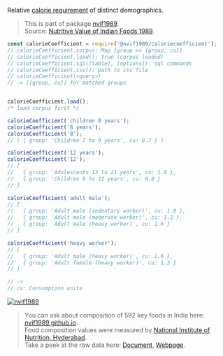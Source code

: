 Relative [calorie requirement] of distinct demographics.
> This is part of package [nvif1989].<br>
> Source: [Nutritive Value of Indian Foods 1989].

```javascript
const calorieCoefficient = require('@nvif1989/caloriecoefficient');
// calorieCoefficient.corpus: Map {group => {group, cu}}
// calorieCoefficient.load(): true (corpus loaded)
// calorieCoefficient.sql([table], [options]): sql commands
// calorieCoefficient.csv(): path to csv file
// calorieCoefficient(<query>)
// -> [{group, cu}] for matched groups


calorieCoefficient.load();
/* load corpus first */

calorieCoefficient('children 8 years');
calorieCoefficient('8 years');
calorieCoefficient('8');
// [ { group: 'Children 7 to 9 years', cu: 0.7 } ]

calorieCoefficient('12 years');
calorieCoefficient('12');
// [
//   { group: 'Adolescents 12 to 21 years', cu: 1.0 },
//   { group: 'Children 9 to 12 years', cu: 0.8 }
// ]

calorieCoefficient('adult male');
// [
//   { group: 'Adult male (sedentary worker)', cu: 1.0 },
//   { group: 'Adult male (moderate worker)', cu: 1.2 },
//   { group: 'Adult male (heavy worker)', cu: 1.6 }
// ]

calorieCoefficient('heavy worker');
// [
//   { group: 'Adult male (heavy worker)', cu: 1.6 },
//   { group: 'Adult female (heavy worker)', cu: 1.2 }
// ]

// ->
// cu: Consumption units
```


[![nvif1989](https://i.imgur.com/mGVou5c.png)](https://www.npmjs.com/package/nvif1989)
> You can ask about composition of 592 key foods in India here: [nvif1989.github.io].<br>
> Food composition values were measured by [National Institute of Nutrition, Hyderabad].<br>
> Take a peek at the raw data here: [Document], [Webpage].

[nvif1989]: https://www.npmjs.com/package/nvif1989
[Nutritive Value of Indian Foods 1989]: https://www.icmr.nic.in/content/nutritive-value-indian-foods-nvif-c-gopalan-b-v-rama-sastri-sc-balasubramanian-revised
[calorie requirement]: https://github.com/nvif1989/caloriecoefficient/blob/master/index.csv
[nvif1989.github.io]: https://nvif1989.github.io
[National Institute of Nutrition, Hyderabad]: https://www.nin.res.in/
[Document]: https://docs.google.com/spreadsheets/d/1p73WlTkJubfbc2jlGSCBZ53nwQ1joACeFJ6SqY4MuGI/edit?usp=sharing
[Webpage]: https://docs.google.com/spreadsheets/d/e/2PACX-1vRx_dTVsd2ROW6yuYk_2m1hb7X2T4vo7KatM1ZzHIhxivr21_SgozG1j6FU0TxAk7fKKqg06HgLoCr3/pubhtml
